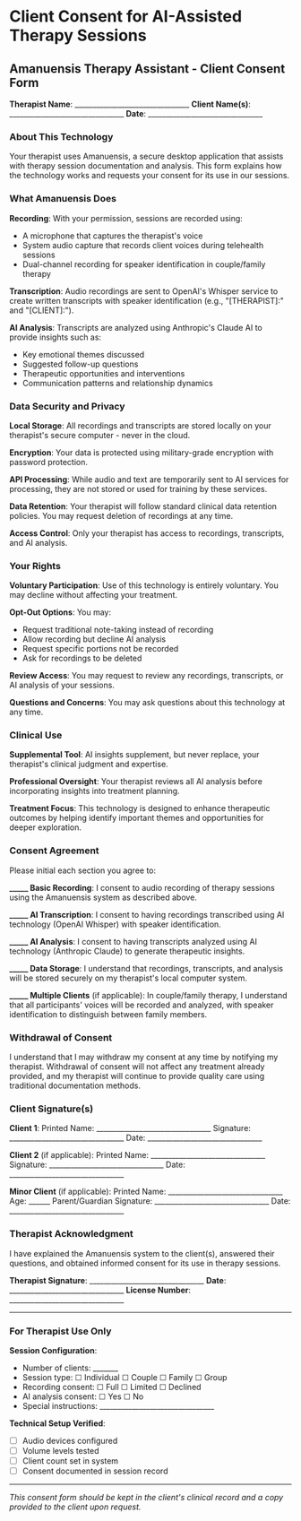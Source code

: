 # Client Consent for AI-Assisted Therapy Sessions

## Amanuensis Therapy Assistant - Client Consent Form

**Therapist Name**: ________________________________
**Client Name(s)**: ________________________________
**Date**: ________________________________

### About This Technology

Your therapist uses Amanuensis, a secure desktop application that assists with therapy session documentation and analysis. This form explains how the technology works and requests your consent for its use in our sessions.

### What Amanuensis Does

**Recording**: With your permission, sessions are recorded using:
- A microphone that captures the therapist's voice
- System audio capture that records client voices during telehealth sessions
- Dual-channel recording for speaker identification in couple/family therapy

**Transcription**: Audio recordings are sent to OpenAI's Whisper service to create written transcripts with speaker identification (e.g., "[THERAPIST]:" and "[CLIENT]:").

**AI Analysis**: Transcripts are analyzed using Anthropic's Claude AI to provide insights such as:
- Key emotional themes discussed
- Suggested follow-up questions
- Therapeutic opportunities and interventions
- Communication patterns and relationship dynamics

### Data Security and Privacy

**Local Storage**: All recordings and transcripts are stored locally on your therapist's secure computer - never in the cloud.

**Encryption**: Your data is protected using military-grade encryption with password protection.

**API Processing**: While audio and text are temporarily sent to AI services for processing, they are not stored or used for training by these services.

**Data Retention**: Your therapist will follow standard clinical data retention policies. You may request deletion of recordings at any time.

**Access Control**: Only your therapist has access to recordings, transcripts, and AI analysis.

### Your Rights

**Voluntary Participation**: Use of this technology is entirely voluntary. You may decline without affecting your treatment.

**Opt-Out Options**: You may:
- Request traditional note-taking instead of recording
- Allow recording but decline AI analysis
- Request specific portions not be recorded
- Ask for recordings to be deleted

**Review Access**: You may request to review any recordings, transcripts, or AI analysis of your sessions.

**Questions and Concerns**: You may ask questions about this technology at any time.

### Clinical Use

**Supplemental Tool**: AI insights supplement, but never replace, your therapist's clinical judgment and expertise.

**Professional Oversight**: Your therapist reviews all AI analysis before incorporating insights into treatment planning.

**Treatment Focus**: This technology is designed to enhance therapeutic outcomes by helping identify important themes and opportunities for deeper exploration.

### Consent Agreement

Please initial each section you agree to:

**_____ Basic Recording**: I consent to audio recording of therapy sessions using the Amanuensis system as described above.

**_____ AI Transcription**: I consent to having recordings transcribed using AI technology (OpenAI Whisper) with speaker identification.

**_____ AI Analysis**: I consent to having transcripts analyzed using AI technology (Anthropic Claude) to generate therapeutic insights.

**_____ Data Storage**: I understand that recordings, transcripts, and analysis will be stored securely on my therapist's local computer system.

**_____ Multiple Clients** (if applicable): In couple/family therapy, I understand that all participants' voices will be recorded and analyzed, with speaker identification to distinguish between family members.

### Withdrawal of Consent

I understand that I may withdraw my consent at any time by notifying my therapist. Withdrawal of consent will not affect any treatment already provided, and my therapist will continue to provide quality care using traditional documentation methods.

### Client Signature(s)

**Client 1**:
Printed Name: ________________________________
Signature: ________________________________
Date: ________________________________

**Client 2** (if applicable):
Printed Name: ________________________________
Signature: ________________________________
Date: ________________________________

**Minor Client** (if applicable):
Printed Name: ________________________________
Age: ______
Parent/Guardian Signature: ________________________________
Date: ________________________________

### Therapist Acknowledgment

I have explained the Amanuensis system to the client(s), answered their questions, and obtained informed consent for its use in therapy sessions.

**Therapist Signature**: ________________________________
**Date**: ________________________________
**License Number**: ________________________________

---

### For Therapist Use Only

**Session Configuration**:
- Number of clients: _______
- Session type: ☐ Individual ☐ Couple ☐ Family ☐ Group
- Recording consent: ☐ Full ☐ Limited ☐ Declined
- AI analysis consent: ☐ Yes ☐ No
- Special instructions: ________________________________

**Technical Setup Verified**:
- ☐ Audio devices configured
- ☐ Volume levels tested
- ☐ Client count set in system
- ☐ Consent documented in session record

---

*This consent form should be kept in the client's clinical record and a copy provided to the client upon request.*